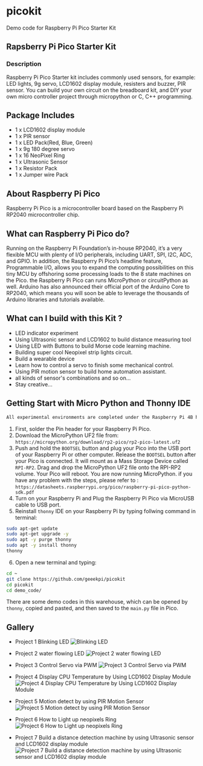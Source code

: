# picokit
Demo code for Raspberry Pi Pico Starter Kit 
## Rapsberry Pi Pico Starter Kit
### Description
Raspberry Pi Pico Starter kit includes commonly used sensors, for example: LED lights, 9g servo, LCD1602 display module, resisters and buzzer, PIR sensor.
You can build your own circuit on the breadboard kit, and DIY your own micro controller project through micropython or C, C++ programming.
## Package Includes
*  1 x LCD1602 display module 
*  1 x PIR sensor
*  1 x LED Pack(Red, Blue, Green)
*  1 x 9g 180 degree servo 
*  1 x 16 NeoPixel Ring 
*  1 x Ultrasonic Sensor
*  1 x Resistor Pack
*  1 x Jumper wire Pack
## About Raspberry Pi Pico
Raspberry Pi Pico is a microcontroller board based on the Raspberry Pi RP2040 microcontroller chip.
## What can Raspberry Pi Pico do?
Running on the Raspberry Pi Foundation’s in-house RP2040, it’s a very flexible MCU with plenty of I/O peripherals, including UART, SPI, I2C, ADC, and GPIO.
In addition, the Raspberry Pi Pico’s headline feature, Programmable I/O, allows you to expand the computing possibilities on this tiny MCU by offshoring some processing loads to the 8 state machines on the Pico.
the Raspberry Pi Pico  can runs MicroPython or circuitPython as well.
Arduino has also announced their official port of the Arduino Core to RP2040, which means you will soon be able to leverage the thousands of Arduino libraries and tutorials available.
## What can I build with this Kit ?
*  LED indicator experiment 
*  Using Ultrasonic sensor and LCD1602 to build distance measuring tool
*  Using LED with Buttons to build  Morse code learning machine.
*  Building super cool Neopixel strip lights circuit.
*  Build a wearable device
*  Learn how to control a servo to finish some mechanical control.
*  Using PIR motion sensor to build home automation assistant.
*  all kinds of sensor's combinations and so on...
*  Stay creative...
## Getting Start with Micro Python and Thonny IDE
```bash
All experimental environments are completed under the Raspberry Pi 4B hardware device and Raspberry Pi OS system. It will be very convenient if you use Raspberry Pi to perform the following operations.
```
1.  First, solder the Pin header for your Raspberry Pi Pico.
2.  Download the MicroPython UF2 file from: `https://micropython.org/download/rp2-pico/rp2-pico-latest.uf2`
3. Push and hold the `BOOTSEL` button and plug your Pico into the USB port of your Raspberry Pi or other computer. Release the `BOOTSEL` button after your Pico is connected.
It will mount as a Mass Storage Device called `RPI-RP2`.
Drag and drop the MicroPython UF2 file onto the RPI-RP2 volume. Your Pico will reboot. You are now running MicroPython.
if you have any problem with the steps, please refer to : `https://datasheets.raspberrypi.org/pico/raspberry-pi-pico-python-sdk.pdf`
4. Turn on your Raspberry Pi and Plug the Raspberry Pi Pico via MicroUSB cable to USB port.
5. Reinstall `thonny` IDE on your Raspberry Pi by typing follwing command in terminal:
```bash
sudo apt-get update 
sudo apt-get upgrade -y 
sudo apt -y purge thonny
sudo apt -y install thonny
thonny
```
6. Open a new terminal and typing:
```bash
cd ~
git clone https://github.com/geeekpi/picokit
cd picokit 
cd demo_code/
```
There are some demo codes in this warehouse, which can be opened by `thonny`, copied and pasted, and then saved to the `main.py` file in Pico. 
## Gallery 
* Project 1 Blinking LED
![Blinking LED](https://raw.githubusercontent.com/geeekpi/picokit/main/images/Project%201%20Blinking%20LED.png)

* Project 2 water flowing LED
![Project 2 water flowing LED](https://raw.githubusercontent.com/geeekpi/picokit/main/images/Project%202%20water%20flowing%20LED.png)

* Project 3 Control Servo via PWM 
![Project 3 Control Servo via PWM](https://raw.githubusercontent.com/geeekpi/picokit/main/images/Project%203%20Control%20Servo%20via%20PWM.png)

* Project 4 Display CPU Temperature by Using LCD1602 Display Module
![Project 4 Display CPU Temperature by Using LCD1602 Display Module](https://raw.githubusercontent.com/geeekpi/picokit/main/images/Project%204%20Display%20CPU%20Temperature%20by%20Using%20LCD1602%20Display%20Module.png)

* Project 5 Motion detect by using PIR Motion Sensor
![Project 5 Motion detect by using PIR Motion Sensor](https://raw.githubusercontent.com/geeekpi/picokit/main/images/Project%205%20Motion%20detect%20by%20using%20PIR%20Motion%20Sensor.png)

* Project 6 How to Light up neopixels Ring 
![Project 6 How to Light up neopixels Ring](https://raw.githubusercontent.com/geeekpi/picokit/main/images/Project%206%20How%20to%20Light%20up%20neopixels%20Ring.png)

* Project 7 Build a distance detection machine by using Ultrasonic sensor and LCD1602 display module 
![Project 7 Build a distance detection machine by using Ultrasonic sensor and LCD1602 display module](https://raw.githubusercontent.com/geeekpi/picokit/main/images/Project%207%20Build%20a%20distance%20detection%20machine%20by%20using%20Ultrasonic%20sensor%20and%20LCD1602%20display%20module.png)
